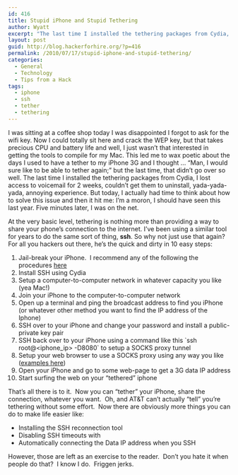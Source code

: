 ```yaml
---
id: 416
title: Stupid iPhone and Stupid Tethering
author: Wyatt
excerpt: "The last time I installed the tethering packages from Cydia, I lost access to voicemail for 2 weeks, couldn't get them to uninstall, yada-yada-yada, annoying experience. But today, I actually had time to think about how to solve this issue and then it hit me: I'm a moron; I should have seen this last year. Five minutes later, I was on the net."
layout: post
guid: http://blog.hackerforhire.org/?p=416
permalink: /2010/07/17/stupid-iphone-and-stupid-tethering/
categories:
  - General
  - Technology
  - Tips from a Hack
tags:
  - iphone
  - ssh
  - tether
  - tethering
---
```

I was sitting at a coffee shop today I was disappointed I forgot to ask for the wifi key. Now I could totally sit here and crack the WEP key, but that takes precious CPU and battery life and well, I just wasn&#8217;t that interested in getting the tools to compile for my Mac. This led me to wax poetic about the days I used to have a tether to my iPhone 3G and I thought &#8230; &#8220;Man, I would sure like to be able to tether again;&#8221; but the last time, that didn&#8217;t go over so well. The last time I installed the tethering packages from Cydia, I lost access to voicemail for 2 weeks, couldn&#8217;t get them to uninstall, yada-yada-yada, annoying experience. But today, I actually had time to think about how to solve this issue and then it hit me: I&#8217;m a moron, I should have seen this last year. Five minutes later, I was on the net.  
<!--more-->

  
At the very basic level, tethering is nothing more than providing a way to share your phone&#8217;s connection to the internet. I&#8217;ve been using a similar tool for years to do the same sort of thing, **ssh**. So why not just use that again? For all you hackers out there, he&#8217;s the quick and dirty in 10 easy steps:

  1. Jail-break your iPhone.  I recommend any of the following the procedures <a href="http://gizmodo.com/tag/iphone-jailbreak/" target="_blank">here</a>
  2. Install SSH using Cydia
  3. Setup a computer-to-computer network in whatever capacity you like (yea Mac!)
  4. Join your iPhone to the computer-to-computer network
  5. Open up a terminal and ping the broadcast address to find you iPhone (or whatever other method you want to find the IP address of the Iphone)
  6. SSH over to your iPhone and change your password and install a public-private key pair
  7. SSH back over to your iPhone using a command like this \`ssh root@<iphone_ip> -D8080\` to setup a SOCKS proxy tunnel
  8. Setup your web browser to use a SOCKS proxy using any way you like (<a href="http://www.google.com/search?q=use+SSH+proxy" target="_blank">examples here</a>)
  9. Open your iPhone and go to some web-page to get a 3G data IP address
 10. Start surfing the web on your &#8220;tethered&#8221; iphone

That&#8217;s all there is to it.  Now you can &#8220;tether&#8221; your iPhone, share the connection, whatever you want.  Oh, and AT&T can&#8217;t actually &#8220;tell&#8221; you&#8217;re tethering without some effort.  Now there are obviously more things you can do to make life easier like:

  * Installing the SSH reconnection tool
  * Disabling SSH timeouts with
  * Automatically connecting the Data IP address when you SSH

However, those are left as an exercise to the reader.  Don&#8217;t you hate it when people do that?  I know I do.  Friggen jerks.